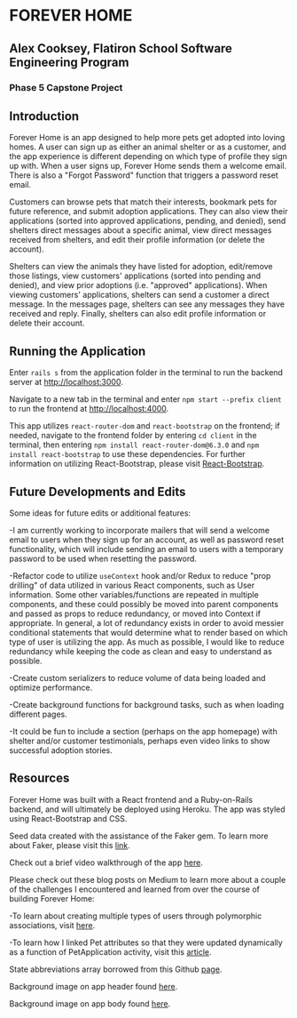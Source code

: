 # FOREVER HOME

## Alex Cooksey, Flatiron School Software Engineering Program
### Phase 5 Capstone Project

## Introduction

Forever Home is an app designed to help more pets get adopted into loving homes. A user can sign up as either an animal shelter or as a customer, and the app experience is different depending on which type of profile they sign up with. When a user signs up, Forever Home sends them a welcome email. There is also a "Forgot Password" function that triggers a password reset email. 

Customers can browse pets that match their interests, bookmark pets for future reference, and submit adoption applications. They can also view their applications (sorted into approved applications, pending, and denied), send shelters direct messages about a specific animal, view direct messages received from shelters, and edit their profile information (or delete the account). 

Shelters can view the animals they have listed for adoption, edit/remove those listings, view customers' applications (sorted into pending and denied), and view prior adoptions (i.e. "approved" applications). When viewing customers' applications, shelters can send a customer a direct message. In the messages page, shelters can see any messages they have received and reply. Finally, shelters can also edit profile information or delete their account.

## Running the Application

Enter `rails s` from the application folder in the terminal to run the backend server at [http://localhost:3000](http://localhost:3000).

Navigate to a new tab in the terminal and enter `npm start --prefix client` to run the frontend at [http://localhost:4000](http://localhost:4000).

This app utilizes `react-router-dom` and `react-bootstrap` on the frontend; if needed, navigate to the frontend folder by entering `cd client` in the terminal, then entering `npm install react-router-dom@6.3.0` and `npm install react-bootstrap` to use these dependencies. For further information on utilizing React-Bootstrap, please visit [React-Bootstrap](https://react-bootstrap.github.io/).

## Future Developments and Edits

Some ideas for future edits or additional features:

-I am currently working to incorporate mailers that will send a welcome email to users when they sign up for an account, as well as password reset functionality, which will include sending an email to users with a temporary password to be used when resetting the password.

-Refactor code to utilize `useContext` hook and/or Redux to reduce "prop drilling" of data utilized in various React components, such as User information. Some other variables/functions are repeated in multiple components, and these could possibly be moved into parent components and passed as props to reduce redundancy, or moved into Context if appropriate. In general, a lot of redundancy exists in order to avoid messier conditional statements that would determine what to render based on which type of user is utilizing the app. As much as possible, I would like to reduce redundancy while keeping the code as clean and easy to understand as possible. 

-Create custom serializers to reduce volume of data being loaded and optimize performance.

-Create background functions for background tasks, such as when loading different pages. 

-It could be fun to include a section (perhaps on the app homepage) with shelter and/or customer testimonials, perhaps even video links to show successful adoption stories.

## Resources

Forever Home was built with a React frontend and a Ruby-on-Rails backend, and will ultimately be deployed using Heroku. The app was styled using React-Bootstrap and CSS. 

Seed data created with the assistance of the Faker gem. To learn more about Faker, please visit this [link](https://github.com/faker-ruby/faker).

Check out a brief video walkthrough of the app [here](https://youtu.be/_RoC-rcVuC4). 

Please check out these blog posts on Medium to learn more about a couple of the challenges I encountered and learned from over the course of building Forever Home:

-To learn about creating multiple types of users through polymorphic associations, visit [here](https://medium.com/@aecooksey2651/allowing-multiple-types-of-users-and-user-experiences-on-react-ruby-on-rails-2c5b33fac828).

-To learn how I linked Pet attributes so that they were updated dynamically as a function of PetApplication activity, visit this [article](https://medium.com/@aecooksey2651/linking-dependent-updates-across-multiple-tables-in-ruby-on-rails-8b6fd12a4c82).

State abbreviations array borrowed from this Github [page](https://gist.github.com/bubblerun/a624de5b4fa8ff0980010054a7220977#file-array-js).

Background image on app header found [here](https://shantelswaggingtails.com/wp-content/uploads/2015/07/Depositphotos_8775384_m.jpg).

Background image on app body found [here](https://cache.desktopnexus.com/thumbseg/1690/1690747-bigthumbnail.jpg).


